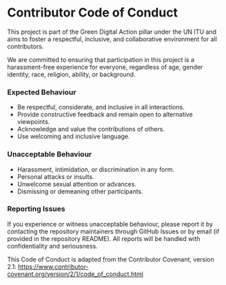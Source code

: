 # Contributor Code of Conduct

This project is part of the Green Digital Action pillar under the UN ITU and aims to foster a respectful, inclusive, and collaborative environment for all contributors.

We are committed to ensuring that participation in this project is a harassment-free experience for everyone, regardless of age, gender identity, race, religion, ability, or background.

### Expected Behaviour
- Be respectful, considerate, and inclusive in all interactions.
- Provide constructive feedback and remain open to alternative viewpoints.
- Acknowledge and value the contributions of others.
- Use welcoming and inclusive language.

### Unacceptable Behaviour
- Harassment, intimidation, or discrimination in any form.
- Personal attacks or insults.
- Unwelcome sexual attention or advances.
- Dismissing or demeaning other participants.


### Reporting Issues

If you experience or witness unacceptable behaviour, please report it by contacting the repository maintainers through GitHub Issues or by email (if provided in the repository README).
All reports will be handled with confidentiality and seriousness.


This Code of Conduct is adapted from the Contributor Covenant, version 2.1: https://www.contributor-covenant.org/version/2/1/code_of_conduct.html
